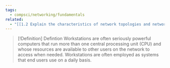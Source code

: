 ```yaml
---
tags:
  - compsci/networking/fundamentals
related:
  - "[[1.2 Explain the characteristics of network topologies and network types]]"
---
```


> [!Definition] Defintion
> Workstations are often seriously powerful computers that run more than one central processing unit (CPU) and whose resources are available to other users on the network to access when needed. Workstations are often employed as systems that end users use on a daily basis.




